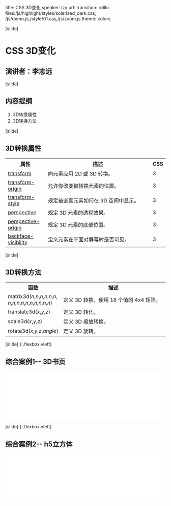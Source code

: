title: CSS 3D变化
speaker: lzy
url: 
transition: rollIn
files:/js/highlight/styles/solarized_dark.css, /js/demo.js,/style/01.css,/js/zoom.js
theme: colors

[slide]
# CSS 3D变化
## 演讲者：李志远

[slide]
## 内容提纲
1. 3D转换属性
2. 3D转换方法

[slide]
## 3D转换属性
<table class="reference">

<tbody><tr>
<th style="width:25%">属性</th>
<th>描述</th>
<th style="width:5%">CSS</th>
</tr>

<tr>
<td><a href="/cssref/css3-pr-transform.html" title="CSS3 transform 属性">transform</a></td>
<td>向元素应用 2D 或 3D 转换。</td>
<td>3</td>
</tr>

<tr>
<td><a href="/cssref/css3-pr-transform-origin.html" title="CSS3 transform-origin 属性">transform-origin</a></td>
<td>允许你改变被转换元素的位置。</td>
<td>3</td>
</tr>

<tr>
<td><a href="/cssref/css3-pr-transform-style.html" title="CSS3 transform-style 属性">transform-style</a></td>
<td>规定被嵌套元素如何在 3D 空间中显示。</td>
<td>3</td>
</tr>

<tr>
<td><a href="/cssref/css3-pr-perspective.html" title="CSS3 perspective 属性">perspective</a></td>
<td>规定 3D 元素的透视效果。</td>
<td>3</td>
</tr>

<tr>
<td><a href="/cssref/css3-pr-perspective-origin.html" title="CSS3 perspective-origin 属性">perspective-origin</a></td>
<td>规定 3D 元素的底部位置。</td>
<td>3</td>
</tr>

<tr>
<td><a href="/cssref/css3-pr-backface-visibility.html" title="CSS3 backface-visibility 属性">backface-visibility</a></td>
<td>定义元素在不面对屏幕时是否可见。</td>
<td>3</td>
</tr>

</tbody></table>

[slide]
## 3D转换方法
<table style="overflow:auto" class="reference">
<tbody><tr>
<th style="width:25%">函数</th>
<th>描述</th>
</tr>
<tr>
<td>matrix3d(<i>n</i>,<i>n</i>,<i>n</i>,<i>n</i>,<i>n</i>,<i>n</i>,<br><i>n</i>,<i>n</i>,<i>n</i>,<i>n</i>,<i>n</i>,<i>n</i>,<i>n</i>,<i>n</i>,<i>n</i>,<i>n</i>)</td>
<td>定义 3D 转换，使用 16 个值的 4x4 矩阵。</td>
</tr>

<tr>
<td>translate3d(<i>x</i>,<i>y</i>,<i>z</i>)</td>
<td>定义 3D 转化。</td>
</tr>

<tr>
<td>scale3d(<i>x</i>,<i>y</i>,<i>z</i>)</td>
<td>定义 3D 缩放转换。</td>
</tr>

<tr>
<td>rotate3d(<i>x</i>,<i>y</i>,<i>z</i>,<i>angle</i>)</td>
<td>定义 3D 旋转。</td>
</tr>

</tbody></table>


[slide] {:.flexbox.vleft}
## 综合案例1-- 3D书页
<iframe  class="widder" src="/demos/shu.html" frameborder="0" width="100%"></iframe>


[slide] {:.flexbox.vleft}
## 综合案例2-- h5立方体
<iframe  class="widder" src="/demos/pic.html" frameborder="0" width="100%"></iframe>